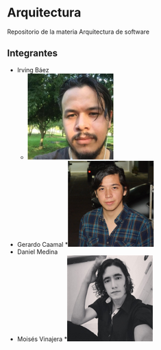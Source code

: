 # Arquitectura
Repositorio de la materia Arquitectura de software

## Integrantes

* Irving Báez
  * <img src="https://github.com/MoisesVinajera/Arquitectura/blob/main/imagenes/Irving.jpg" width="200">
* Gerardo Caamal
  *<img src="https://github.com/MoisesVinajera/Arquitectura/blob/main/imagenes/Caamal.jpeg" width="200">
* Daniel Medina
* Moisés Vinajera
  *<img src="https://github.com/MoisesVinajera/Arquitectura/blob/main/imagenes/Moises.png" width="200">

